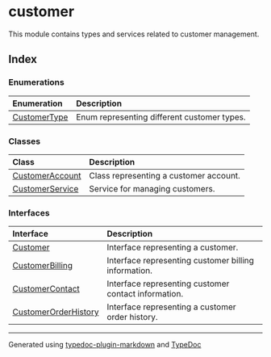 # customer

This module contains types and services related to customer management.

## Index

### Enumerations

| Enumeration | Description |
| :------ | :------ |
| [CustomerType](enumerations/CustomerType.md) | Enum representing different customer types. |

### Classes

| Class | Description |
| :------ | :------ |
| [CustomerAccount](classes/CustomerAccount.md) | Class representing a customer account. |
| [CustomerService](classes/CustomerService.md) | Service for managing customers. |

### Interfaces

| Interface | Description |
| :------ | :------ |
| [Customer](interfaces/Customer.md) | Interface representing a customer. |
| [CustomerBilling](interfaces/CustomerBilling.md) | Interface representing customer billing information. |
| [CustomerContact](interfaces/CustomerContact.md) | Interface representing customer contact information. |
| [CustomerOrderHistory](interfaces/CustomerOrderHistory.md) | Interface representing a customer order history. |

***

Generated using [typedoc-plugin-markdown](https://www.npmjs.com/package/typedoc-plugin-markdown) and [TypeDoc](https://typedoc.org/)
